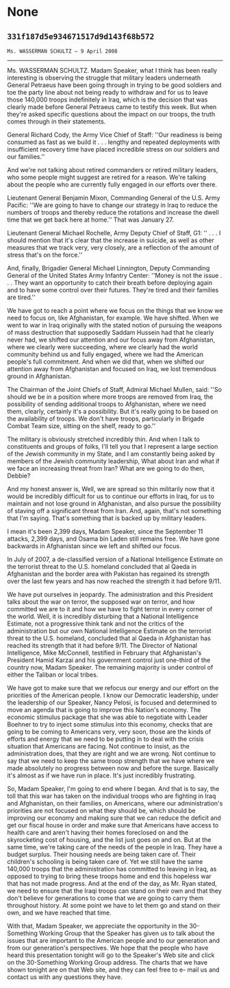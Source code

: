 # None
## `331f187d5e934671517d9d143f68b572`
`Ms. WASSERMAN SCHULTZ — 9 April 2008`

---


Ms. WASSERMAN SCHULTZ. Madam Speaker, what I think has been really 
interesting is observing the struggle that military leaders underneath 
General Petraeus have been going through in trying to be good soldiers 
and toe the party line about not being ready to withdraw and for us to 
leave those 140,000 troops indefinitely in Iraq, which is the decision 
that was clearly made before General Petraeus came to testify this 
week. But when they're asked specific questions about the impact on our 
troops, the truth comes through in their statements.

General Richard Cody, the Army Vice Chief of Staff: ''Our readiness 
is being consumed as fast as we build it . . . lengthy and repeated 
deployments with insufficient recovery time have placed incredible 
stress on our soldiers and our families.''

And we're not talking about retired commanders or retired military 
leaders, who some people might suggest are retired for a reason. We're 
talking about the people who are currently fully engaged in our efforts 
over there.

Lieutenant General Benjamin Mixon, Commanding General of the U.S. 
Army Pacific: ''We are going to have to change our strategy in Iraq to 
reduce the numbers of troops and thereby reduce the rotations and 
increase the dwell time that we get back here at home.'' That was 
January 27.

Lieutenant General Michael Rochelle, Army Deputy Chief of Staff, G1: 
'' . . . I should mention that it's clear that the increase in suicide, 
as well as other measures that we track very, very closely, are a 
reflection of the amount of stress that's on the force.''

And, finally, Brigadier General Michael Linnington, Deputy Commanding 
General of the United States Army Infantry Center: ''Money is not the 
issue . . . They want an opportunity to catch their breath before 
deploying again and to have some control over their futures. They're 
tired and their families are tired.''

We have got to reach a point where we focus on the things that we 
know we need to focus on, like Afghanistan, for example. We have 
shifted. When we went to war in Iraq originally with the stated notion 
of pursuing the weapons of mass destruction that supposedly Saddam 
Hussein had that he clearly never had, we shifted our attention and our 
focus away from Afghanistan, where we clearly were succeeding, where we 
clearly had the world community behind us and fully engaged, where we 
had the American people's full commitment. And when we did that, when 
we shifted our attention away from Afghanistan and focused on Iraq, we 
lost tremendous ground in Afghanistan.

The Chairman of the Joint Chiefs of Staff, Admiral Michael Mullen, 
said: ''So should we be in a position where more troops are removed 
from Iraq, the possibility of sending additional troops to Afghanistan, 
where we need them, clearly, certainly it's a possibility. But it's 
really going to be based on the availability of troops. We don't have 
troops, particularly in Brigade Combat Team size, sitting on the shelf, 
ready to go.''

The military is obviously stretched incredibly thin. And when I talk 
to constituents and groups of folks, I'll tell you that I represent a 
large section of the Jewish community in my State, and I am constantly 
being asked by members of the Jewish community leadership, What about 
Iran and what if we face an increasing threat from Iran? What are we 
going to do then, Debbie?

And my honest answer is, Well, we are spread so thin militarily now 
that it would be incredibly difficult for us to continue our efforts in 
Iraq, for us to maintain and not lose ground in Afghanistan, and also 
pursue the possibility of staving off a significant threat from Iran. 
And, again, that's not something that I'm saying. That's something that 
is backed up by military leaders.



I mean it's been 2,399 days, Madam Speaker, since the September 11 
attacks, 2,399 days, and Osama bin Laden still remains free. We have 
gone backwards in Afghanistan since we left and shifted our focus.

In July of 2007, a de-classified version of a National Intelligence 
Estimate on the terrorist threat to the U.S. homeland concluded that al 
Qaeda in Afghanistan and the border area with Pakistan has regained its 
strength over the last few years and has now reached the strength it 
had before 9/11.

We have put ourselves in jeopardy. The administration and this 
President talks about the war on terror, the supposed war on terror, 
and how committed we are to it and how we have to fight terror in every 
corner of the world. Well, it is incredibly disturbing that a National 
Intelligence Estimate, not a progressive think tank and not the critics 
of the administration but our own National Intelligence Estimate on the 
terrorist threat to the U.S. homeland, concluded that al Qaeda in 
Afghanistan has reached its strength that it had before 9/11. The 
Director of National Intelligence, Mike McConnell, testified in 
February that Afghanistan's President Hamid Karzai and his government 
control just one-third of the country now, Madam Speaker. The remaining 
majority is under control of either the Taliban or local tribes.

We have got to make sure that we refocus our energy and our effort on 
the priorities of the American people. I know our Democratic 
leadership, under the leadership of our Speaker, Nancy Pelosi, is 
focused and determined to move an agenda that is going to improve this 
Nation's economy. The economic stimulus package that she was able to 
negotiate with Leader Boehner to try to inject some stimulus into this 
economy, checks that are going to be coming to Americans very, very 
soon, those are the kinds of efforts and energy that we need to be 
putting in to deal with the crisis situation that Americans are facing. 
Not continue to insist, as the administration does, that they are right 
and we are wrong. Not continue to say that we need to keep the same 
troop strength that we have where we made absolutely no progress 
between now and before the surge. Basically it's almost as if we have 
run in place. It's just incredibly frustrating.

So, Madam Speaker, I'm going to end where I began. And that is to 
say, the toll that this war has taken on the individual troops who are 
fighting in Iraq and Afghanistan, on their families, on Americans, 
where our administration's priorities are not focused on what they 
should be, which should be improving our economy and making sure that 
we can reduce the deficit and get our fiscal house in order and make 
sure that Americans have access to health care and aren't having their 
homes foreclosed on and the skyrocketing cost of housing, and the list 
just goes on and on. But at the same time, we're taking care of the 
needs of the people in Iraq. They have a budget surplus. Their housing 
needs are being taken care of. Their children's schooling is being 
taken care of. Yet we still have the same 140,000 troops that the 
administration has committed to leaving in Iraq, as opposed to trying 
to bring these troops home and end this hopeless war that has not made 
progress. And at the end of the day, as Mr. Ryan stated, we need to 
ensure that the Iraqi troops can stand on their own and that they don't 
believe for generations to come that we are going to carry them 
throughout history. At some point we have to let them go and stand on 
their own, and we have reached that time.

With that, Madam Speaker, we appreciate the opportunity in the 30-
Something Working Group that the Speaker has given us to talk about the 
issues that are important to the American people and to our generation 
and from our generation's perspectives. We hope that the people who 
have heard this presentation tonight will go to the Speaker's Web site 
and click on the 30-Something Working Group address. The charts that we 
have shown tonight are on that Web site, and they can feel free to e-
mail us and contact us with any questions they have.
